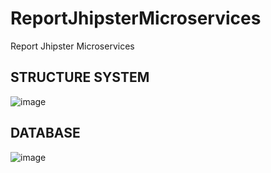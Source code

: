 # ReportJhipsterMicroservices
Report Jhipster Microservices

## STRUCTURE SYSTEM
![image](https://user-images.githubusercontent.com/76891720/180764003-b256304e-49ae-45a7-81d0-10f338fbcde9.png)
## DATABASE
![image](https://user-images.githubusercontent.com/76891720/180764250-7de35933-0d15-43a9-aa23-2bde25cc8aa4.png)
